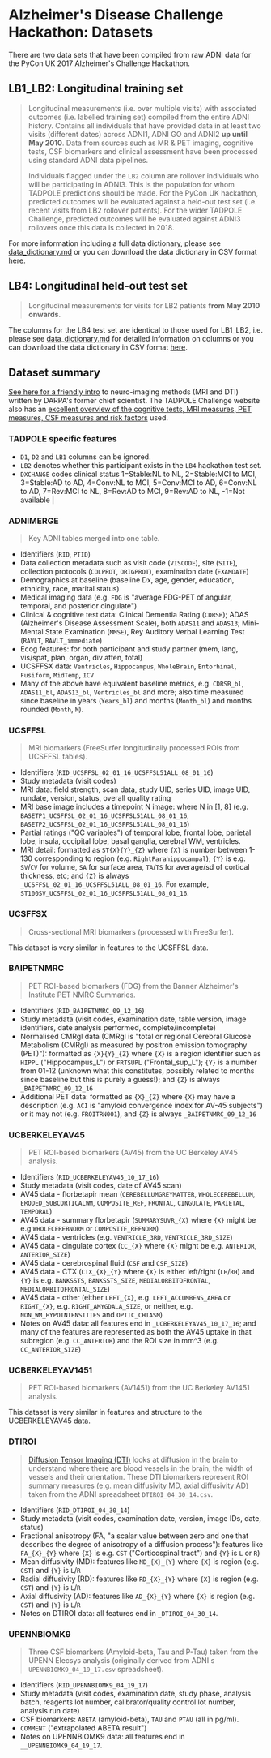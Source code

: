 # Alzheimer's Disease Challenge Hackathon: Datasets

There are two data sets that have been compiled from raw ADNI data for the PyCon UK 2017 Alzheimer's Challenge Hackathon.



## LB1_LB2: Longitudinal training set
> Longitudinal measurements (i.e. over multiple visits) with associated outcomes (i.e. labelled training set) compiled from the entire ADNI history. Contains all individuals that have provided data in at least two visits (different dates) across ADNI1, ADNI GO and ADNI2 **up until May 2010**. Data from sources such as MR & PET imaging, cognitive tests, CSF biomarkers and clinical assessment have been processed using standard ADNI data pipelines.
> 
> Individuals flagged under the `LB2` column are rollover individuals who will be participating in ADNI3. This is the population for whom TADPOLE predictions should be made. For the PyCon UK hackathon, predicted outcomes will be evaluated against a held-out test set (i.e. recent visits from LB2 rollover patients). For the wider TADPOLE Challenge, predicted outcomes will be evaluated against ADNI3 rollovers once this data is collected in 2018.

For more information including a full data dictionary, please see [data_dictionary.md](data_dictionary.md) or you can download the data dictionary in CSV format [here](tadpole_data_dictionary.csv).



## LB4: Longitudinal held-out test set
> Longitudinal measurements for visits for LB2 patients **from May 2010 onwards**.

The columns for the LB4 test set are identical to those used for LB1_LB2, i.e. please see [data_dictionary.md](data_dictionary.md) for detailed information on columns or you can download the data dictionary in CSV format [here](tadpole_data_dictionary.csv).


## Dataset summary
[See here for a friendly intro](https://www.quora.com/How-does-Diffusion-Tensor-Imaging-DTI-work-and-how-is-it-used-in-neuroscience) to neuro-imaging methods (MRI and DTI) written by DARPA's former chief scientist. The TADPOLE Challenge website also has an [excellent overview of the cognitive tests, MRI measures, PET measures, CSF measures and risk factors](https://tadpole.grand-challenge.org/data/) used.


### TADPOLE specific features
- `D1`, `D2` and `LB1` columns can be ignored.
- `LB2` denotes whether this participant exists in the `LB4` hackathon test set.
- `DXCHANGE` codes clinical status 1=Stable:NL to NL, 2=Stable:MCI to MCI, 3=Stable:AD to AD, 4=Conv:NL to MCI, 5=Conv:MCI to AD, 6=Conv:NL to AD, 7=Rev:MCI to NL, 8=Rev:AD to MCI, 9=Rev:AD to NL, -1=Not available |


### ADNIMERGE
> Key ADNI tables merged into one table.

- Identifiers (`RID`, `PTID`)
- Data collection metadata such as visit code (`VISCODE`), site (`SITE`), collection protocols (`COLPROT`, `ORIGPROT`), examination date (`EXAMDATE`)
- Demographics at baseline (baseline Dx, age, gender, education, ethnicity, race, marital status)
- Medical imaging data (e.g. `FDG` is "average FDG-PET of angular, temporal, and posterior cingulate")
- Clinical & cognitive test data: Clinical Dementia Rating (`CDRSB`); ADAS (Alzheimer's Disease Assessment Scale), both `ADAS11` and `ADAS13`; Mini-Mental State Examination (`MMSE`), Rey Auditory Verbal Learning Test (`RAVLT`, `RAVLT_immediate`)
- Ecog features: for both participant and study partner (mem, lang, vis/spat, plan, organ, div atten, total)
- UCSFFSX data: `Ventricles`, `Hippocampus`, `WholeBrain`, `Entorhinal`, `Fusiform`, `MidTemp`, `ICV`
- Many of the above have equivalent baseline metrics, e.g. `CDRSB_bl`, `ADAS11_bl`, `ADAS13_bl`, `Ventricles_bl` and more; also time measured since baseline in years (`Years_bl`) and months (`Month_bl`) and months rounded (`Month`, `M`).


### UCSFFSL
> MRI biomarkers (FreeSurfer longitudinally processed ROIs from UCSFFSL tables).

- Identifiers (`RID_UCSFFSL_02_01_16_UCSFFSL51ALL_08_01_16`)
- Study metadata (visit codes)
- MRI data: field strength, scan data, study UID, series UID, image UID, rundate, version, status, overall quality rating
- MRI base image includes a timepoint N image: where N in [1, 8] (e.g. `BASETP1_UCSFFSL_02_01_16_UCSFFSL51ALL_08_01_16`, `BASETP2_UCSFFSL_02_01_16_UCSFFSL51ALL_08_01_16`)
- Partial ratings ("QC variables") of temporal lobe, frontal lobe, parietal lobe, insula, occipital lobe, basal ganglia, cerebral WM, ventricles.
- MRI detail: formatted as `ST{X}{Y}_{Z}` where `{X}` is number between 1-130 corresponding to region (e.g. `RightParahippocampal`); `{Y}` is e.g. `SV`/`CV` for volume, `SA` for surface area, `TA`/`TS` for average/sd of cortical thickness, etc; and `{Z}` is always `_UCSFFSL_02_01_16_UCSFFSL51ALL_08_01_16`. For example, `ST100SV_UCSFFSL_02_01_16_UCSFFSL51ALL_08_01_16`.


### UCSFFSX
> Cross-sectional MRI biomarkers (processed with FreeSurfer).

This dataset is very similar in features to the UCSFFSL data.


### BAIPETNMRC
> PET ROI-based biomarkers (FDG) from the Banner Alzheimer's Institute PET NMRC Summaries.

- Identifiers (`RID_BAIPETNMRC_09_12_16`)
- Study metadata (visit codes, examination date, table version, image identifiers, date analysis performed, complete/incomplete)
- Normalised CMRgl data (CMRgl is "total or regional Cerebral Glucose Metabolism (CMRgl) as measured by positron emission tomography (PET)"): formatted as `{X}{Y}_{Z}` where `{X}` is a region identifier such as `HIPPL` ("Hippocampus_L") or `FRTSUPL` ("Frontal_sup_L"); `{Y}` is a number from 01-12 (unknown what this constitutes, possibly related to months since baseline but this is purely a guess!); and `{Z}` is always `_BAIPETNMRC_09_12_16`
- Additional PET data: formatted as `{X}_{Z}` where `{X}` may have a description (e.g. `ACI` is "amyloid convergence index for AV-45 subjects") or it may not (e.g. `FROITRN001`), and `{Z}` is always `_BAIPETNMRC_09_12_16`


### UCBERKELEYAV45
> PET ROI-based biomarkers (AV45) from the UC Berkeley AV45 analysis.

- Identifiers (`RID_UCBERKELEYAV45_10_17_16`)
- Study metadata (visit codes, date of AV45 scan)
- AV45 data - florbetapir mean (`CEREBELLUMGREYMATTER`, `WHOLECEREBELLUM`, `ERODED_SUBCORTICALWM`, `COMPOSITE_REF`, `FRONTAL`, `CINGULATE`, `PARIETAL`, `TEMPORAL`)
- AV45 data - summary florbetapir (`SUMMARYSUVR_{X}` where `{X}` might be e.g `WHOLECEREBNORM` or `COMPOSITE_REFNORM`)
- AV45 data - ventricles (e.g. `VENTRICLE_3RD`, `VENTRICLE_3RD_SIZE`)
- AV45 data - cingulate cortex (`CC_{X}` where `{X}` might be e.g. `ANTERIOR`, `ANTERIOR_SIZE`)
- AV45 data - cerebrospinal fluid (`CSF` and `CSF_SIZE`)
- AV45 data - CTX (`CTX_{X}_{Y}` where `{X}` is either left/right (`LH`/`RH`) and `{Y}` is e.g. `BANKSSTS`, `BANKSSTS_SIZE`, `MEDIALORBITOFRONTAL`, `MEDIALORBITOFRONTAL_SIZE`)
- AV45 data - other (either `LEFT_{X}`, e.g. `LEFT_ACCUMBENS_AREA` or `RIGHT_{X}`, e.g. `RIGHT_AMYGDALA_SIZE`, or neither, e.g. `NON_WM_HYPOINTENSITIES` and `OPTIC_CHIASM`)
- Notes on AV45 data: all features end in `_UCBERKELEYAV45_10_17_16`; and many of the features are represented as both the AV45 uptake in that subregion (e.g. `CC_ANTERIOR`) and the ROI size in mm^3 (e.g. `CC_ANTERIOR_SIZE`)


### UCBERKELEYAV1451
> PET ROI-based biomarkers (AV1451) from the UC Berkeley AV1451 analysis.

This dataset is very similar in features and structure to the UCBERKELEYAV45 data.


### DTIROI
> [Diffusion Tensor Imaging (DTI)](https://www.quora.com/How-does-Diffusion-Tensor-Imaging-DTI-work-and-how-is-it-used-in-neuroscience) looks at diffusion in the brain to understand where there are blood vessels in the brain, the width of vessels and their orientation. These DTI biomarkers represent ROI summary measures (e.g. mean diffusivity MD, axial diffusivity AD) taken from the ADNI spreadsheet `DTIROI_04_30_14.csv`.

- Identifiers (`RID_DTIROI_04_30_14`)
- Study metadata (visit codes, examination date, version, image IDs, date, status)
- Fractional anisotropy (FA, "a scalar value between zero and one that describes the degree of anisotropy of a diffusion process"): features like `FA_{X}_{Y}` where `{X}` is e.g. `CST` ("Corticospinal tract") and `{Y}` is `L` or `R`)
- Mean diffusivity (MD): features like `MD_{X}_{Y}` where `{X}` is region (e.g. `CST`) and `{Y}` is `L`/`R`
- Radial diffusivity (RD): features like `RD_{X}_{Y}` where `{X}` is region (e.g. `CST`) and `{Y}` is `L`/`R`
- Axial diffusivity (AD): features like `AD_{X}_{Y}` where `{X}` is region (e.g. `CST`) and `{Y}` is `L`/`R`
- Notes on DTIROI data: all features end in `_DTIROI_04_30_14`.


### UPENNBIOMK9
> Three CSF biomarkers (Amyloid-beta, Tau and P-Tau) taken from the UPENN Elecsys analysis (originally derived from ADNI's `UPENNBIOMK9_04_19_17.csv` spreadsheet).

- Identifiers (`RID_UPENNBIOMK9_04_19_17`)
- Study metadata (visit codes, examination date, study phase, analysis batch, reagents lot number, calibrator/quality control lot number, analysis run date)
- CSF biomarkers: `ABETA` (amyloid-beta), `TAU` and `PTAU` (all in pg/ml).
- `COMMENT` ("extrapolated ABETA result")
- Notes on UPENNBIOMK9 data: all features end in `__UPENNBIOMK9_04_19_17`.
